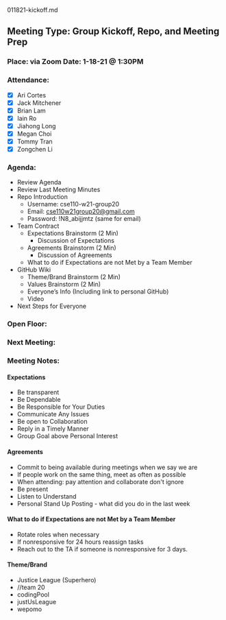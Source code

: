 011821-kickoff.md
## Meeting Type: Group Kickoff, Repo, and Meeting Prep	
### Place: via Zoom					Date: 1-18-21 @ 1:30PM
				
### Attendance:   
- [x] Ari Cortes			
- [x] Jack Mitchener
- [x] Brian Lam				
- [x] Iain Ro
- [x] Jiahong Long			
- [x] Megan Choi
- [x] Tommy Tran			
- [x] Zongchen Li

### Agenda:
- Review Agenda
- Review Last Meeting Minutes
- Repo Introduction
  - Username: cse110-w21-group20
  - Email: cse110w21group20@gmail.com
  - Password: !N8_abijjmtz (same for email)
- Team Contract
  - Expectations Brainstorm (2 Min)
  	- Discussion of Expectations
  - Agreements Brainstorm (2 Min)
  	- Discussion of Agreements
  - What to do if Expectations are not Met by a Team Member
- GitHub Wiki
    - Theme/Brand Brainstorm (2 Min)
    - Values Brainstorm (2 Min)
    - Everyone’s Info (Including link to personal GitHub)
    - Video
- Next Steps for Everyone

### Open Floor:
### Next Meeting:
### Meeting Notes:
#### Expectations
- Be transparent
- Be Dependable
- Be Responsible for Your Duties
- Communicate Any Issues
- Be open to Collaboration
- Reply in a Timely Manner
- Group Goal above Personal Interest


#### Agreements
- Commit to being available during meetings when we say we are
- If people work on the same thing, meet as often as possible
- When attending: pay attention and collaborate don't ignore
- Be present
- Listen to Understand
- Personal Stand Up Posting - what did you do in the last week

#### What to do if Expectations are not Met by a Team Member
- Rotate roles when necessary
- If nonresponsive for 24 hours reassign tasks
- Reach out to the TA if someone is nonresponsive for 3 days.

#### Theme/Brand
- Justice League (Superhero)
- //team 20
- codingPool
- justUsLeague
- wepomo
